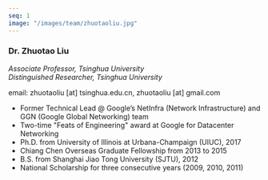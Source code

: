 ```yaml
---
seq: 1
image: "/images/team/zhuotaoliu.jpg"
---
```


### Dr. Zhuotao Liu
<div class="largerfont">
  <p><i>Associate Professor, Tsinghua University</i><br>
  <i>Distinguished Researcher, Tsinghua University</i></p>
</div>
email: zhuotaoliu [at] tsinghua.edu.cn, zhuotaoliu [at] gmail.com

- Former Technical Lead @ Google’s NetInfra (Network Infrastructure) and GGN (Google Global Networking) team
- Two-time "Feats of Engineering" award at Google for Datacenter Networking
- Ph.D. from University of Illinois at Urbana-Champaign (UIUC), 2017
- Chiang Chen Overseas Graduate Fellowship from 2013 to 2015
- B.S. from Shanghai Jiao Tong University (SJTU), 2012
- National Scholarship for three consecutive years (2009, 2010, 2011)
